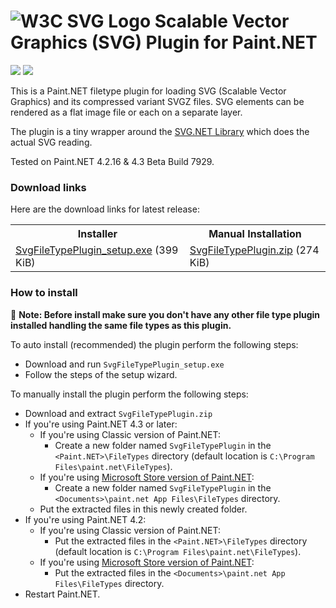 ﻿# ![W3C SVG Logo](https://www.w3.org/Icons/SVG/svg-logo-v.png) Scalable Vector Graphics (SVG) Plugin for Paint.NET 

[![](https://img.shields.io/github/release-pre/otuncelli/Scalable-Vector-Graphics-Plugin-for-Paint.NET.svg?style=flat)](https://github.com/otuncelli/Scalable-Vector-Graphics-Plugin-for-Paint.NET/releases)
[![](https://img.shields.io/github/downloads/otuncelli/Scalable-Vector-Graphics-Plugin-for-Paint.NET/total.svg?style=flat)](https://github.com/otuncelli/Scalable-Vector-Graphics-Plugin-for-Paint.NET/releases)

This is a Paint.NET filetype plugin for loading SVG (Scalable Vector Graphics) and its compressed variant SVGZ files. 
SVG elements can be rendered as a flat image file or each on a separate layer.

The plugin is a tiny wrapper around the [SVG.NET Library](https://github.com/vvvv/SVG) which does the actual SVG reading.

Tested on Paint.NET 4.2.16 & 4.3 Beta Build 7929.

### Download links

Here are the download links for latest release:

<table>
  <tr>
    <th>Installer</th>
    <th>Manual Installation</th>
  </tr>
  <tr>
    <td><a href="https://github.com/otuncelli/Scalable-Vector-Graphics-Plugin-for-Paint.NET/releases/latest/download/SvgFileTypePlugin_setup.exe">SvgFileTypePlugin_setup.exe</a> (399 KiB)</td>
    <td><a href="https://github.com/otuncelli/Scalable-Vector-Graphics-Plugin-for-Paint.NET/releases/latest/download/SvgFileTypePlugin.zip">SvgFileTypePlugin.zip</a> (274 KiB)</td>
  </tr>
</table>

### How to install

&#x1F534; **Note: Before install make sure you don't have any other file type plugin installed handling the same file types as this plugin.**

To auto install (recommended) the plugin perform the following steps:
  * Download and run `SvgFileTypePlugin_setup.exe`
  * Follow the steps of the setup wizard.
	
To manually install the plugin perform the following steps:
  * Download and extract `SvgFileTypePlugin.zip`
  * If you're using Paint.NET 4.3 or later:
    * If you're using Classic version of Paint.NET:
	    * Create a new folder named `SvgFileTypePlugin` in the `<Paint.NET>\FileTypes` directory (default location is `C:\Program Files\paint.net\FileTypes`).
    * If you're using [Microsoft Store version of Paint.NET](https://www.microsoft.com/store/apps/9NBHCS1LX4R0):
	    * Create a new folder named `SvgFileTypePlugin` in the `<Documents>\paint.net App Files\FileTypes` directory.
    * Put the extracted files in this newly created folder.
  * If you're using Paint.NET 4.2:
	  * If you're using Classic version of Paint.NET:
	    * Put the extracted files in the `<Paint.NET>\FileTypes` directory (default location is `C:\Program Files\paint.net\FileTypes`).
	  * If you're using [Microsoft Store version of Paint.NET](https://www.microsoft.com/store/apps/9NBHCS1LX4R0):
	    * Put the extracted files in the `<Documents>\paint.net App Files\FileTypes` directory.
  * Restart Paint.NET.